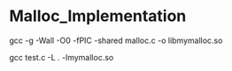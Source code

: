 Malloc_Implementation
=====================
gcc -g -Wall -O0 -fPIC -shared malloc.c -o libmymalloc.so

gcc test.c -L . -lmymalloc.so
